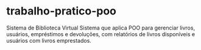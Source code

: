 # trabalho-pratico-poo
Sistema de Biblioteca Virtual Sistema que aplica POO para gerenciar livros, usuários, empréstimos e devoluções, com relatórios de livros disponíveis e usuários com livros emprestados.
